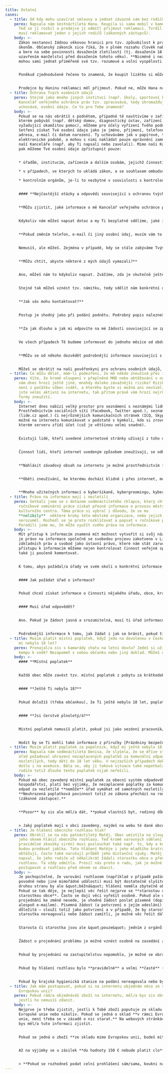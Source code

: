 ```yaml
---
title: Ostatní
cases:
  - title: Od kdy mohu uzavírat smlouvy a jednat závazně sám bez rodičů?
    perex: Napsala nám šestnáctiletá Hana. Koupila si sama mobil v kamenném obchodě.
      Teď se jí rozbil a prodejce jí odmítl přijmout reklamaci. Tvrdil, že mobil
      musí reklamovat jeden z jejich rodičů (zákonných zástupců).
    body: >-
      Zákon nestanoví žádnou věkovou hranici pro tzv. způsobilost k právním
      úkonům. Občanský zákoník sice říká, že v plném rozsahu člověk nabývá práva
      a bere na sebe povinnosti dosažením zletilostí (tj. dosažením 18 ti let či
      uzavřením manželství před dosažením tohoto věku). **Nicméně i nezletilí
      mohou sami jednat přiměřeně své tzv. rozumové a volní vyspělosti.**


      Poněkud zjednodušeně řečeno to znamená, že koupit lízátko si může i malé dítě a mobil i šestnáctiletá Hana. **Může tak mobil i sama reklamovat.** 


      Prodejce by Haninu reklamaci měl přijmout. Pokud ne, může Hana najít pomoc u [České obchodní inspekce](https://www.coi.cz/).
  - title: Ochrana Tvých osobních údajů
    perex: Stejně jako mnoho jiných institucí (např. školy, sportovní kluby atp.) i
      Kancelář veřejného ochránce práv tzv. zpracovává, tedy shromažďuje a
      uchovává, osobní údaje. Co to pro Tebe znamená?
    body: >-
      Pokud se na nás obrátíš s podnětem, případně tě navštívíme v zařízení, ve
      kterém pobýváš (např. dětský domov, diagnostický ústav, zařízení pro děti
      vyžadující okamžitou pomoc), můžeme pro účely vyřízení Tvého podnětu a
      šetření získat Tvé osobní údaje jako je jméno, příjmení, telefonní číslo,
      adresa, e-mail či datum narození. Ty uchováváme jak v papírové, tak
      elektronické podobě, a mohou s nimi nakládat pouze oprávnění zaměstnanci
      naší Kanceláře (např. aby Ti napsali nebo zavolali). Mimo naši Kancelář
      pak můžeme Tvé osobní údaje zpřístupnit pouze:


      * úřadům, institucím, zařízením a dalším osobám, jejichž činností se ombudsmanka může zabývat, pokud je to nezbytné pro vyřízení Tvého podnětu;

      * v případech, ve kterých to ukládá zákon, a se souhlasem ombudsmana orgánům veřejné moci (např. soudu či policii);

      * kontrolním orgánům, je-li to nezbytné v souvislosti s kontrolou činnosti naší Kanceláře.


      #### **Nejčastější otázky a odpovědi související s ochranou tvých osobních údajů:**


      **Můžu zjistit, jaké informace o mě Kancelář veřejného ochránce práv má a jak dlouho je bude uchovávat? Bude mě to něco stát?**


      Kdykoliv nám můžeš napsat dotaz a my Ti bezplatně sdělíme, jaké informace o Tobě shromažďujeme, proč a také jak dlouho je budeme uchovávat.


      **Pokud změním telefon, e-mail či jiný osobní údaj, musím vám to sdělit?**


      Nemusíš, ale můžeš. Zejména v případě, kdy se stále zabýváme Tvým podnětem, jsou pro nás tyto informace důležité.


      **Můžu chtít, abyste některé z mých údajů vymazali?**


      Ano, můžeš nám to kdykoliv napsat. Zvážíme, zda je skutečně ještě potřebujeme (např. abychom Tvůj podnět mohli vyřídit a informovat Tě o tom) a dáme Ti vědět. 


      Stejně tak můžeš vznést tzv. námitku, tedy sdělit nám konkrétní důvod, pro který bychom podle Tebe neměli Tvé informace zpracovávat. Do doby, než Tvou námitku posoudíme, omezíme zpracovávání Tvých osobních údajů. Posuzovat budeme, zda Tvé zájmy a práva převažují nad našimi důvody zpracovávání osobních dat. S výsledkem Tě seznámíme (stejným způsobem, jakým ses na nás obrátil).


      **Jak vás mohu kontaktovat?**


      Postup je shodný jako při podání podnětu. Podrobný popis nalezneš [zde](https://deti.ochrance.cz/jak-se-na-ochrankyni-obratit/).


      **Za jak dlouho a jak mi odpovíte na mé žádosti související se zpracováváním mých osobních údajů?**


      Ve všech případech Tě budeme informovat do jednoho měsíce od obdržení žádosti. Pokud bychom potřebovali tuto lhůtu ze závažných důvodů prodloužit, dáme Ti vědět předem a vysvětlíme Ti proč. Odpovíme Ti stejnou formou, jakou ses na nás obrátil/a (elektronicky, poštou či telefonicky), pokud neurčíš jinak.


      **Můžu se od někoho dozvědět podrobnější informace související s ochranou mých osobních údajů?**


      Můžeš se obrátit na naši pověřenkyni pro ochranu osobních údajů, kterou je JUDr. Veronika Gabrišová. Zavolat jí můžeš na 542 542 311 nebo jí napiš na [poverenkyne@ochrance.cz](mailto:poverenkyne@ochrance.cz). Můžeš se obrátit i na [Úřad pro ochranu osobních údajů](https://uoou.cz).
  - title: Co můžu dělat, mám-li podezření, že mě někdo zneužívá přes internet?
    perex: Víte, že kromě oloupení v přeplněné MHD nebo obtěžování v noci na ulici
      vám dnes hrozí ještě jiné, mnohdy daleko závažnější riziko? Riziko, které
      není z počátku vůbec vidět, a kterého byste si možná ani nevšimli? Pokud
      jste velmi aktivní na internetu, tak přitom právě vám hrozí nejrůznější
      formy zneužití.
    body: >-
      Internet dnes nabízí velký prostor pro seznámení s neznámými lidmi.
      Prostřednictvím sociálních sítí (Facebook, Twitter apod.), seznamek
      (lide.cz apod.) či nejrůznějších komunikačních stránek (ICQ, Skype) je
      možné na internetu komunikovat v podstatě s kýmkoli, kdo si zrovna na tom
      kterém serveru zřídí účet (což je většinou velmi snadné).


      Existují lidé, kteří uvedené internetové stránky užívají z toho důvodu, aby sexuálně obtěžovali, zneužili nebo jinak zmanipulovali nezletilé, a to nejen dospívající, ale i mladší děti. V podstatě neexistuje žádná věková hranice, o které by se dalo říci, že právě dítě tohoto věku je ještě v bezpečí a nic mu nehrozí. Sexuální zneužití, obtěžování či jiná manipulace hrozí v podstatě všem, kdo se na internetu pohybují a komunikují.


      Činnost lidí, kteří internet uvedeným způsobem zneužívají, se odborně jmenuje cyber grooming (nebo taky kybergrooming, child grooming) a takovým lidem se říká groomeři. Groomeři většinou vystupují pod falešným jménem, mají vymyšlenou identitu i profil. Jejich prvním cílem je vyvolat v dítěti (dospívajícím) falešnou důvěru a připravit ho na schůzku v reálném světě, jejímž cílem je dotyčného nějakým způsobem, především (ale nejen) sexuálním, zneužít. Groomeři jsou velmi často pedofilové, tedy lidé s erotickou náklonností vůči nedospělým. Může jít ale i o obchodníky, kteří si dětskou pornografií vydělávají peníze.


      **Nahlásit závadový obsah na internetu je možné prostřednictvím [formuláře](http://www.stoponline.cz)  sdružení CZ.NIC, na jehož provozování spolupracuje i Policie ČR.**


      **Oběti zneužívání, ke kterému dochází klidně i přes internet, mohou podat také [trestní oznámení](http://www.policie.cz/clanek/oznameni-trestneho-cinu.aspx) . A to i v případě, že neznají jméno člověka, který se obtěžování či zneužívání dopouští.**


      **Mnoho užitečných informací o kyberšikaně, kybergroomingu, kyberslatkingu a dalším formám obtěžování prostřednictvím internetu se můžeš dozvědět také na [webových stránkách projektu E-Bezpečí](https://www.e-bezpeci.cz/index.php/home), kde je k dispozici také [on-line poradna.](https://poradna.e-bezpeci.cz/)**
  - title: Právo na informace mají i nezletilí
    perex: Setkali jsme se s dotazem sedmnáctiletého chlapce, který chtěl do školní
      ročníkové seminární práce získat přesné informace o provozu městského
      kulturního centra. Téma práce si vybral i důvodu, že se mu
      **nelíbily**  některé kroky této městské organizace, nebo jejich smyslu
      nerozuměl. Rozhodl se je proto rozklíčovat a popsat v ročníkové práci.
      Poradili jsme mu, že může využít svého práva na informace.
    body: >-
      Mít přístup k informacím znamená mít možnost vytvořit si svůj názor. Proto
      je právo na informace společně se svobodou projevu zakotveno v Listině
      základních práv a svobod jako ústavní právo, které nám stát zaručuje. Díky
      přístupu k informacím můžeme nejen kontrolovat činnost veřejné správy, ale
      také ji poučeně komentovat.


      K tomu, abys požádal/a úřady ve svém okolí o konkrétní informace (a využil/a tak svého práva na informace), nemusíš být plnoletý/á. Podle zákona stačí, aby tento úkon odpovídal rozumové a volní vyspělosti přiměřené nezletilým v tvém věku. Jednoznačnou věkovou hranici zákon nezmiňuje.


      #### Jak požádat úřad o informace?


      Pokud chceš získat informace o činnosti nějakého úřadu, obce, kraje nebo veřejné instituce, můžeš požádat poštou, osobně, nebo elektronicky přes podatelnu úřadu. Do žádosti musíš napsat, že žádáš o informace podle informačního zákona, jaké informace a od kterého úřadu chceš a na jakou adresu (klidně i elektronickou) ti je úřad má poslat.


      #### Musí úřad odpovědět?


      Ano. Pokud je žádost jasná a srozumitelná, musí ti úřad informace do 15 dnů od přijetí žádosti buď poskytnout, nebo rozhodnout o odmítnutí žádosti. Pokud ti informace neposkytne (v některých případech na to má právo), musí ti to zdůvodnit.


      Podrobnější informace k tomu, jak žádat i jak se bránit, pokud ti úřad informace neposkytne, najdeš v našem [informačním letáku](https://www.ochrance.cz/fileadmin/user_upload/Letaky/Poskytovani-informaci.pdf). Pokud tě téma zajímá, ještě podrobněji se o něm dočteš v  [Sborníku stanovisek veřejného ochránce práv – Informace](https://www.ochrance.cz/fileadmin/user_upload/Publikace/sborniky_stanoviska/Sbornik_Informace.pdf).
  - title: Musím platit místní poplatek, když jedu na dovolenou v Česku, ale ještě
      mi nebylo 18 let?
    perex: Pronajal/a sis s kamarády chatu na letní dovču? Jedeš si užít léto do
      kempu k vodě? Nezapomeň s sebou občanku nebo jiný doklad. Můžeš ušetřit.
    body: >-
      #### **Místní poplatek**


      Každá obec může zavést tzv. místní poplatek z pobytu za krátkodobé ubytování nepřesahující 60 dnů. Od roku 2022 to může být až 50 Kč za každý den (první den pobytu se nepočítá). Místní poplatek musí od ubytovaných vybrat ubytovatel a následně ho vyplatit obci.


      #### **Ještě Ti nebylo 18?**


      Pokud doložíš (třeba občankou), že Ti ještě nebylo 18 let, poplatek neplatíš.


      #### **Jsi čerstvě plnoletý/á?**


      Místní poplatek nemusíš platit, pokud jsi jako sezónní pracovník/pracovnice přijel/a pomáhat v zemědělství nebo turistickém ruchu. Ubytovateli to musíš prokázat (třeba pracovní smlouvou nebo potvrzením od zaměstnavatele).


      Hodit by se Ti mohli také informace z příručky [Prázdniny bezpečně s ombudsmanem](https://www.ochrance.cz/fileadmin/user_upload/Letaky/Prazdniny-bezpecne.pdf).
  - title: Musím platit poplatek za popelnice, když mi ještě nebylo 18 let?
    perex: Napsala nám sedmnáctiletá Denisa, že slyšela, že se dříve stávalo, že
      úřad požadoval uhrazení nezaplacených poplatků za komunální odpad také od
      nezletilých, tedy dětí do 18 let věku. V nejzazších případech dokonce
      došlo i na exekuce. Bála se, aby jí taková situace také nepotkala. Její
      rodiče totiž dlouho tento poplatek nijak neřešili.
    body: >-
      Pokud má obec zavedený místní poplatek za obecní systém odpadového
      hospodářství, platí bez výjimky, že nezaplacené poplatky za komunální
      odpad za nezletilé **nemůže** úřad vymáhat od samotných nezletilých.
      **Neuhrazená poplatková povinnost totiž ze zákona přechází na rodiče
      (zákonné zástupce).**


      **Pozor** by sis ale měl/a dát, **pokud vlastníš byt, rodinný dům nebo letní chatu** (či jinou rekreační nemovitost). V obci mohou mít zavedený poplatek za odkládání komunálního odpadu z nemovité věci, který musíš platit. V **takovém případě nepřechází poplatková povinnost na rodiče (zákonné zástupce)**. Pokud v Tvé nemovitosti někdo bydlí, funguješ jako takový prostředník – musíš vybrat poplatek od osob, které v nemovitosti ubytováváš a zaplatit ho místnímu obecnímu úřadu. Pokud bys to neudělal/a, bude obecní úřad požadovat zaplacení po Tobě. 


      > Jaký poplatek mají v obci zavedený, najdeš na webu té dané obce nebo na webu [Sbírky předpisů územních samosprávných celků](https://sbirkapp.gov.cz/).
  - title: Je hlášení obecního rozhlasu hluk?
    perex: Obrátil se na nás patnáctiletý Matěj. Obec umístila na sloup těsně před
      jeho oknem hlásič obecního rozhlasu. Teď kromě varovných sdělení (např.
      pravidelné zkoušky sirén) musí poslouchat také např. to, kdy a kde se
      budou prodávat jablka. Tato hlášení Matěje i jeho mladšího bratra
      obtěžují, často také narušují průběh jeho distanční výuky. Matěj nám
      napsal, že jeho rodiče už několikrát žádali starostku obce o přemístění
      rozhlasu. Ta vždy odmítla. Prosil nás proto o radu, jak je možné dál
      postupovat a rozhlasu před oknem se zbavit.
    body: >-
      Je pochopitelné, že varování rozhlasem (například v případě požáru,
      povodně nebo jiné mimořádné události) musí být dostatečně slyšitelné. Na
      druhou stranu by ale &quot;běžná&quot; hlášení neměla zbytečně obtěžovat.
      Pokud se tak děje, je nejlepší věc řešit nejprve se **starostou či
      starostkou obce**. Často se dají věci vyřešit osobně. Pokud ale osobní
      projednání ke změně nevede, je vhodné žádost poslat písemně (dopisem, nebo
      alespoň e-mailem). Písemná žádost (a potvrzení o jejím odeslání) je
      důležitá – slouží totiž jako potvrzení a v případě, že by starosta či
      starostka nereagovali nebo žádost zamítli, je možné věc řešit dál.


      Starosta či starostka jsou ale &quot;pouze&quot; jedním z orgánů obce – dalšími jsou zastupitelstvo obce a rada. Rozhodující a nejdůležitější v těchto věcech přitom není názor starosty či starostky, ale právě **zastupitelstva**.


      Žádost o projednání problému je možné vznést osobně na zasedání zastupitelstva, nebo ji poslat písemně. V takovém případě je dobré žádost zaslat zastupitelstvu v dostatečném předstihu před termínem zasedání zastupitelstva. Je vhodné navrhnout i nějaké řešení (například ztišení všech &quot;běžných&quot; hlášení, úpravu nastavení hlasitosti rozhlasu anebo přemístění rozhlasu na jiné vhodné místo).


      Pokud by projednání na zastupitelstvu nepomohlo, je možné se obrátit na **soud**.


      Pokud by hlášení rozhlasu bylo **pravidelné** a velmi **časté** (například každou hodinu) a pokud by zároveň trvalo **dlouho** (min. několik minut), je možné podat ještě i stížnost na hluk z rozhlasu **krajské hygienické stanici**. Kontakty podle jednotlivých krajů najdeš [zde](http://www.szu.cz/knihovna/hygienicke-stanice-a-zdravotni-ustavy) . Krajská hygienická stanice může pomoci s hlukem, ale jen s takovým, který může být škodlivý pro zdraví. I přesto, že hluk může obtěžovat, neznamená to, že je zároveň škodlivý pro zdraví.  Aby se krajská hygienická stanice hlukem z rozhlasu vůbec mohla zabývat, je nezbytné uvést a případně i prokázat, že jde nejen o hluk, který je nejen značně hlasitý, ale který je zároveň trvalý (nebo alespoň dlouhodobý).


      Pokud by krajská hygienická stanice na podání nereagovala nebo bys s její odpovědí nesouhlasil/a, mohl by její postup prošetřit **ombudsman**.
  - title: Jak mám postupovat, pokud si na internetu objednám něco ze státu mimo
      Evropskou unii?
    perex: Pokud rád/a objednáváš zboží na internetu, měl/a bys sis dávat pozor,
      jestli ho nemusíš zdanit.
    body: >-
      Nejprve je třeba zjistit, jestli k Tobě zboží poputuje ze skladu na území
      Evropské unie nebo nikoliv. Pokud se jedná o sklad **v rámci Evropské
      unie, není třeba se v zásadě o nic starat.** Na webových stránkách e-shopu
      bys měl/a tuto informaci zjistit.


      Pokud se jedná o zboží **ze skladu mimo Evropskou unii, budeš mít povinnost podat celní prohlášení.** To můžeš učinit buď sám/sama nebo o to požádat přepravní společnost (nejčastěji Českou poštu nebo jiného dopravce). Dopravci si ale účtují poplatek za vyřízení celního prohlášení.


      Až na výjimky se u zásilek **do hodnoty 150 € nebude platit clo**. Bude se však platit daň z přidané hodnoty z jakékoliv hodnoty zásilky. Základní sazba daně z přidané hodnoty je 21 %.


      > **Pokud se rozhodneš podat celní prohlášení sám/sama, koukni na [Celnicka.cz](https://celnicka.cz/). Najdeš tam všechny informace k celnímu řízení i další užitečné odkazy.**
---
```

